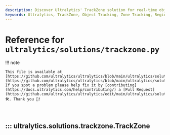 ```yaml
---
description: Discover Ultralytics' TrackZone solution for real-time object tracking within defined zones. Gain insights into initializing regions, tracking objects exclusively within specific areas, and optimizing video stream processing for region-based object detection.
keywords: Ultralytics, TrackZone, Object Tracking, Zone Tracking, Region Tracking, Python, Real-time Object Tracking, Video Stream Processing, Region-based Detection
---
```


# Reference for `ultralytics/solutions/trackzone.py`
    
!!! note

    This file is available at [https://github.com/ultralytics/ultralytics/blob/main/ultralytics/solutions/trackzone.py](https://github.com/ultralytics/ultralytics/blob/main/ultralytics/solutions/trackzone.py). If you spot a problem please help fix it by [contributing](https://docs.ultralytics.com/help/contributing/) a [Pull Request](https://github.com/ultralytics/ultralytics/edit/main/ultralytics/solutions/trackzone.py) 🛠️. Thank you 🙏!

<br>

## ::: ultralytics.solutions.trackzone.TrackZone

<br><br>
